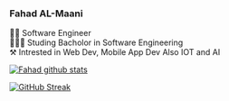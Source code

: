 ### Fahad AL-Maani



👨‍💻 Software Engineer <br/>
🧑🏼‍🎓 Studing Bacholor in Software Engineering<br/>
⚒️ Intrested in Web Dev, Mobile App Dev Also IOT and AI<br/>

<!-- Github status -->
[![Fahad github stats](https://github-readme-stats.vercel.app/api?username=Fahad-Almaani&show_icons=true&theme=radical&include_all_commits=true)](https://github.com/Fahad-Almaani/github-readme-stats)

[![GitHub Streak](https://streak-stats.demolab.com/?user=Fahad-Almaani&currStreakNum=2FD3EB&fire=pink&sideLabels=F00&date_format=[Y.]n.j&theme=radical)](https://git.io/streak-stats)
